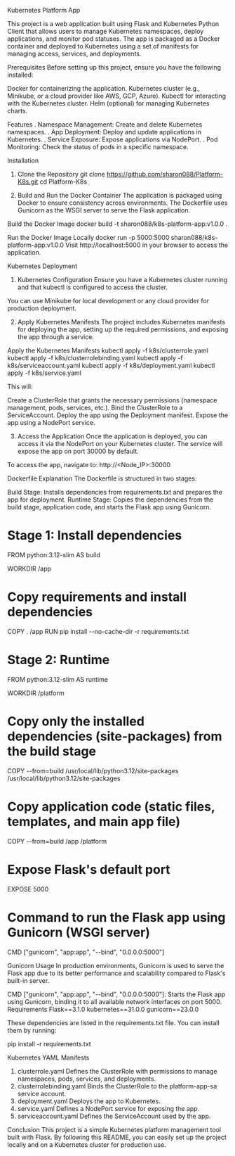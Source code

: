 Kubernetes Platform App

This project is a web application built using Flask and Kubernetes Python Client that allows users to manage Kubernetes namespaces, deploy applications, and monitor pod statuses. The app is packaged as a Docker container and deployed to Kubernetes using a set of manifests for managing access, services, and deployments.

Prerequisites
Before setting up this project, ensure you have the following installed:

Docker for containerizing the application.
Kubernetes cluster (e.g., Minikube, or a cloud provider like AWS, GCP, Azure).
Kubectl for interacting with the Kubernetes cluster.
Helm (optional) for managing Kubernetes charts.

Features
. Namespace Management: Create and delete Kubernetes namespaces.
. App Deployment: Deploy and update applications in Kubernetes.
. Service Exposure: Expose applications via NodePort.
. Pod Monitoring: Check the status of pods in a specific namespace.

Installation
1. Clone the Repository
   git clone https://github.com/sharon088/Platform-K8s.git
   cd Platform-K8s

2. Build and Run the Docker Container
  The application is packaged using Docker to ensure consistency across environments. The Dockerfile uses     
  Gunicorn as the WSGI server to serve the Flask application.
  
  Build the Docker Image
  docker build -t sharon088/k8s-platform-app:v1.0.0 .

  Run the Docker Image Locally
  docker run -p 5000:5000 sharon088/k8s-platform-app:v1.0.0
  Visit http://localhost:5000 in your browser to access the application.


Kubernetes Deployment
1. Kubernetes Configuration
Ensure you have a Kubernetes cluster running and that kubectl is configured to access the cluster.

You can use Minikube for local development or any cloud provider for production deployment.

2. Apply Kubernetes Manifests
The project includes Kubernetes manifests for deploying the app, setting up the required permissions, and exposing the app through a service.

Apply the Kubernetes Manifests
kubectl apply -f k8s/clusterrole.yaml
kubectl apply -f k8s/clusterrolebinding.yaml
kubectl apply -f k8s/serviceaccount.yaml
kubectl apply -f k8s/deployment.yaml
kubectl apply -f k8s/service.yaml

This will:

  Create a ClusterRole that grants the necessary permissions (namespace management, pods, services, etc.).
  Bind the ClusterRole to a ServiceAccount.
  Deploy the app using the Deployment manifest.
  Expose the app using a NodePort service.

3. Access the Application
Once the application is deployed, you can access it via the NodePort on your Kubernetes cluster. The service will expose the app on port 30000 by default.

To access the app, navigate to:
  http://<Node_IP>:30000


Dockerfile Explanation
The Dockerfile is structured in two stages:

Build Stage: Installs dependencies from requirements.txt and prepares the app for deployment.
Runtime Stage: Copies the dependencies from the build stage, application code, and starts the Flask app using Gunicorn.

# Stage 1: Install dependencies
FROM python:3.12-slim AS build

WORKDIR /app

# Copy requirements and install dependencies
COPY . /app
RUN pip install --no-cache-dir -r requirements.txt

# Stage 2: Runtime
FROM python:3.12-slim AS runtime

WORKDIR /platform

# Copy only the installed dependencies (site-packages) from the build stage
COPY --from=build /usr/local/lib/python3.12/site-packages /usr/local/lib/python3.12/site-packages

# Copy application code (static files, templates, and main app file)
COPY --from=build /app /platform

# Expose Flask's default port
EXPOSE 5000

# Command to run the Flask app using Gunicorn (WSGI server)
CMD ["gunicorn", "app:app", "--bind", "0.0.0.0:5000"]


Gunicorn Usage
In production environments, Gunicorn is used to serve the Flask app due to its better performance and scalability compared to Flask's built-in server.

CMD ["gunicorn", "app:app", "--bind", "0.0.0.0:5000"]: Starts the Flask app using Gunicorn, binding it to all available network interfaces on port 5000.
Requirements
Flask==3.1.0
kubernetes==31.0.0
gunicorn==23.0.0

These dependencies are listed in the requirements.txt file. You can install them by running:

pip install -r requirements.txt

Kubernetes YAML Manifests
1. clusterrole.yaml
Defines the ClusterRole with permissions to manage namespaces, pods, services, and deployments.
2. clusterrolebinding.yaml
Binds the ClusterRole to the platform-app-sa service account.
3. deployment.yaml
Deploys the app to Kubernetes.
4. service.yaml
Defines a NodePort service for exposing the app.
5. serviceaccount.yaml
Defines the ServiceAccount used by the app.

Conclusion
This project is a simple Kubernetes platform management tool built with Flask. By following this README, you can easily set up the project locally and on a Kubernetes cluster for production use.



